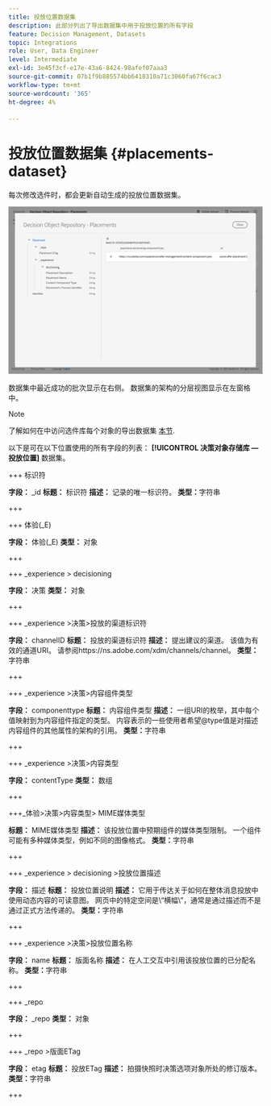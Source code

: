 ```yaml
---
title: 投放位置数据集
description: 此部分列出了导出数据集中用于投放位置的所有字段
feature: Decision Management, Datasets
topic: Integrations
role: User, Data Engineer
level: Intermediate
exl-id: 3e45f3cf-e17e-43a6-8424-98afef07aaa3
source-git-commit: 07b1f9b885574bb6418310a71c3060fa67f6cac3
workflow-type: tm+mt
source-wordcount: '365'
ht-degree: 4%

---
```


# 投放位置数据集 {#placements-dataset}

每次修改选件时，都会更新自动生成的投放位置数据集。

![](../assets/dataset-placements.png)

数据集中最近成功的批次显示在右侧。 数据集的架构的分层视图显示在左窗格中。

>[!NOTE]
>
>了解如何在中访问选件库每个对象的导出数据集 [本节](../export-catalog/access-dataset.md).

以下是可在以下位置使用的所有字段的列表： **[!UICONTROL 决策对象存储库 — 投放位置]** 数据集。

<!--A placement describes a location or place in a personalized message. It is used to set technical constraints for content that the personalization decision supplies. The placement also represents a request to produce certain types of metrics when an experience event is produced where this placement is involved. For instance, the placement facilitates a personalized clickable image inside an email shown to an end-user. The placement may for instance request from the assembled experience that the click on its image gets reported in an experience event with a metric https://ns.adobe.com/xdm/data/metrics/web/linkclicks and a reference to this placement.-->

+++ 标识符

**字段：** _id
**标题：** 标识符
**描述：** 记录的唯一标识符。
**类型：**&#x200B;字符串

+++

+++ 体验(_E)

**字段：** 体验(_E)
**类型：** 对象

+++

+++ _experience > decisioning

**字段：** 决策
**类型：** 对象

+++

+++ _experience >决策>投放的渠道标识符

**字段：** channelID
**标题：** 投放的渠道标识符
**描述：** 提出建议的渠道。 该值为有效的通道URI。 请参阅https://ns.adobe.com/xdm/channels/channel。
**类型：**&#x200B;字符串

+++

+++ _experience >决策>内容组件类型

**字段：** componenttype
**标题：** 内容组件类型
**描述：** 一组URI的枚举，其中每个值映射到为内容组件指定的类型。 内容表示的一些使用者希望@type值是对描述内容组件的其他属性的架构的引用。
**类型：**&#x200B;字符串

+++

+++ _experience >决策>内容类型

**字段：** contentType
**类型：** 数组

+++

+++_体验>决策>内容类型> MIME媒体类型

**标题：** MIME媒体类型
**描述：** 该投放位置中预期组件的媒体类型限制。 一个组件可能有多种媒体类型，例如不同的图像格式。
**类型：**&#x200B;字符串

+++

+++ _experience > decisioning >投放位置描述

**字段：** 描述
**标题：** 投放位置说明
**描述：** 它用于传达关于如何在整体消息投放中使用动态内容的可读意图。 网页中的特定空间是\“横幅\”，通常是通过描述而不是通过正式方法传递的。
**类型：**&#x200B;字符串

+++

+++ _experience >决策>投放位置名称

**字段：** name
**标题：** 版面名称
**描述：** 在人工交互中引用该投放位置的已分配名称。
**类型：**&#x200B;字符串

+++

+++ _repo

**字段：** _repo
**类型：** 对象

+++

+++ _repo >版面ETag

**字段：** etag
**标题：** 投放ETag
**描述：** 拍摄快照时决策选项对象所处的修订版本。
**类型：**&#x200B;字符串

+++
